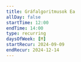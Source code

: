 ```yaml
---
title: Gráfalgoritmusok Ea
allDay: false
startTime: 12:00
endTime: 14:00
type: recurring
daysOfWeek: [M]
startRecur: 2024-09-09
endRecur: 2024-12-14
---
```

